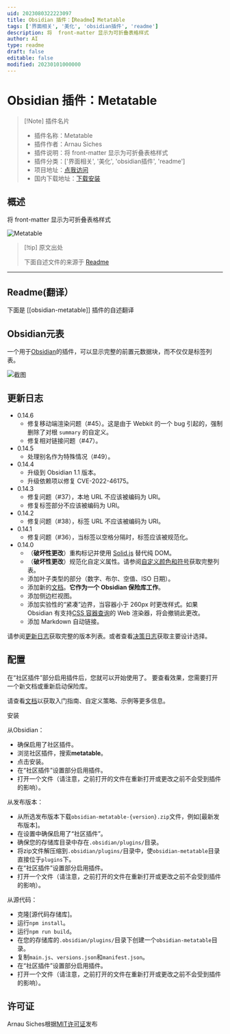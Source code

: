 ```yaml
---
uid: 2023080322223097
title: Obsidian 插件：【Readme】Metatable
tags: ['界面相关', '美化', 'obsidian插件', 'readme']
description: 将  front-matter 显示为可折叠表格样式
author: AI
type: readme
draft: false
editable: false
modified: 20230101000000
---
```


# Obsidian 插件：Metatable

> [!Note] 插件名片
> - 插件名称：Metatable
> - 插件作者：Arnau Siches
> - 插件说明：将  front-matter 显示为可折叠表格样式
> - 插件分类：['界面相关', '美化', 'obsidian插件', 'readme']
> - 项目地址：[点我访问](https://github.com/arnau/obsidian-metatable)
> - 国内下载地址：[下载安装](https://pkmer.cn/products/plugin/pluginMarket/?obsidian-metatable)

## 概述

将  front-matter 显示为可折叠表格样式

![Metatable](https://cdn.pkmer.cn/covers/obsidian-metatable.png!pkmer)

> [!tip] 原文出处
> 
>下面自述文件的来源于 [Readme](https://ghproxy.net/https://raw.githubusercontent.com/arnau/obsidian-metatable/main/README.md)
> 

---

## Readme(翻译）

下面是 [[obsidian-metatable]] 插件的自述翻译


## Obsidian元表

一个用于[Obsidian]的插件，可以显示完整的前置元数据块，而不仅仅是标签列表。

![截图](screenshot.png)

## 更新日志

- 0.14.6
  - 修复移动端渲染问题（#45）。这是由于 Webkit 的一个 bug 引起的，强制删除了对根 `summary` 的自定义。
  - 修复相对链接问题（#47）。
- 0.14.5
  - 处理别名作为特殊情况（#49）。
- 0.14.4
  - 升级到 Obsidian 1.1 版本。
  - 升级依赖项以修复 CVE-2022-46175。
- 0.14.3
  - 修复问题（#37），本地 URL 不应该被编码为 URI。
  - 修复标签部分不应该被编码为 URI。
- 0.14.2
  - 修复问题（#38），标签 URL 不应该被编码为 URI。
- 0.14.1
  - 修复问题（#36），当标签以空格分隔时，标签应该被规范化。
- 0.14.0
  - （**破坏性更改**）重构标记并使用 [Solid.js](https://www.solidjs.com/) 替代纯 DOM。
  - （**破坏性更改**）规范化自定义属性。请参阅[自定义颜色和符号](https://github.com/arnau/obsidian-metatable/blob/main/docs/sections/customising_colours_and_symbols.md)获取完整列表。
  - 添加叶子类型的部分（数字、布尔、空值、ISO 日期）。
  - 添加新的[文档](./docs)。**它作为一个 Obsidian 保险库工作**。
  - 添加侧边栏视图。
  - 添加实验性的“紧凑”边界，当容器小于 260px 时更改样式。如果 Obsidian 有支持[CSS 容器查询](https://developer.mozilla.org/en-US/docs/Web/CSS/CSS_Container_Queries)的 Web 渲染器，将会撤销此更改。
  - 添加 Markdown 自动链接。

请参阅[更新日志](./CHANGELOG.md)获取完整的版本列表。或者查看[决策日志](./docs/decision_log/)获取主要设计选择。

## 配置

在“社区插件”部分启用插件后，您就可以开始使用了。
要查看效果，您需要打开一个新文档或重新启动保险库。

请查看[文档](./docs/index.md)以获取入门指南、自定义策略、示例等更多信息。

安装

从Obsidian：

- 确保启用了社区插件。
- 浏览社区插件，搜索**metatable**。
- 点击安装。
- 在“社区插件”设置部分启用插件。
- 打开一个文件（请注意，之前打开的文件在重新打开或更改之前不会受到插件的影响）。

从发布版本：

- 从所选发布版本下载`obsidian-metatable-{version}.zip`文件，例如[最新发布版本]。
- 在设置中确保启用了“社区插件”。
- 确保您的存储库目录中存在`.obsidian/plugins/`目录。
- 将zip文件解压缩到`.obsidian/plugins/`目录中，使`obsidian-metatable`目录直接位于`plugins`下。
- 在“社区插件”设置部分启用插件。
- 打开一个文件（请注意，之前打开的文件在重新打开或更改之前不会受到插件的影响）。

从源代码：

- 克隆[源代码存储库]。
- 运行`npm install`。
- 运行`npm run build`。
- 在您的存储库的`.obsidian/plugins/`目录下创建一个`obsidian-metatable`目录。
- 复制`main.js`、`versions.json`和`manifest.json`。
- 在“社区插件”设置部分启用插件。
- 打开一个文件（请注意，之前打开的文件在重新打开或更改之前不会受到插件的影响）。

## 许可证

Arnau Siches根据[MIT许可证](./LICENCE)发布


[Obsidian]: https://www.obsidian.md/
[最新版本]: https://github.com/arnau/obsidian-metatable/releases/latest
[源代码仓库]: https://github.com/arnau/obsidian-metatable



